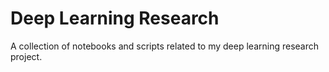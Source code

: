 # Deep Learning Research

A collection of notebooks and scripts related to my deep learning research project.
